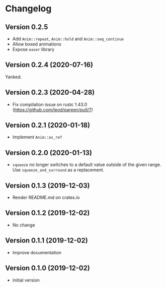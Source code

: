 # Changelog
## Version 0.2.5
- Add `Anim::repeat`, `Anim::hold` and `Anim::seq_continue`
- Allow boxed animations
- Expose `easer` library

## Version 0.2.4 (2020-07-16)
Yanked.

## Version 0.2.3 (2020-04-28)
- Fix compilation issue on rustc 1.43.0 (https://github.com/leod/pareen/pull/7)

## Version 0.2.1 (2020-01-18)
- Implement `Anim::as_ref`

## Version 0.2.0 (2020-01-13)
- `squeeze` no longer switches to a default value outside of the given range.
 Use `squeeze_and_surround` as a replacement.

## Version 0.1.3 (2019-12-03)
- Render README.md on crates.io

## Version 0.1.2 (2019-12-02)
- No change

## Version 0.1.1 (2019-12-02)
- Improve documentation

## Version 0.1.0 (2019-12-02)
- Initial version
